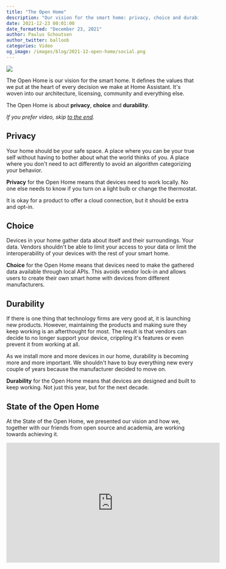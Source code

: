 ```yaml
---
title: "The Open Home"
description: "Our vision for the smart home: privacy, choice and durability."
date: 2021-12-23 00:01:00
date_formatted: "December 23, 2021"
author: Paulus Schoutsen
author_twitter: balloob
categories: Video
og_image: /images/blog/2021-12-open-home/social.png
---
```


<img src='/images/blog/2021-12-open-home/header.png' style='box-shadow:none;border:0'>

The Open Home is our vision for the smart home. It defines the values that we put at the heart of every decision we make at Home Assistant. It's woven into our architecture, licensing, community and everything else.

The Open Home is about **privacy**, **choice** and **durability**.

_If you prefer video, skip [to the end](#state-of-the-open-home)._

## Privacy

Your home should be your safe space. A place where you can be your true self without having to bother about what the world thinks of you. A place where you don't need to act differently to avoid an algorithm categorizing your behavior.

**Privacy** for the Open Home means that devices need to work locally. No one else needs to know if you turn on a light bulb or change the thermostat.

It is okay for a product to offer a cloud connection, but it should be extra and opt-in.

## Choice

Devices in your home gather data about itself and their surroundings. Your data. Vendors shouldn't be able to limit your access to your data or limit the interoperability of your devices with the rest of your smart home.

**Choice** for the Open Home means that devices need to make the gathered data available through local APIs. This avoids vendor lock-in and allows users to create their own smart home with devices from different manufacturers.

## Durability

If there is one thing that technology firms are very good at, it is launching new products. However, maintaining the products and making sure they keep working is an afterthought for most. The result is that vendors can decide to no longer support your device, crippling it's features or even prevent it from working at all.

As we install more and more devices in our home, durability is becoming more and more important. We shouldn't have to buy everything new every couple of years because the manufacturer decided to move on.

**Durability** for the Open Home means that devices are designed and built to keep working. Not just this year, but for the next decade.

## State of the Open Home

At the State of the Open Home, we presented our vision and how we, together with our friends from open source and academia, are working towards achieving it.

<div class='videoWrapper'>
<iframe width="560" height="315" src="https://www.youtube.com/embed/6ZMXE5PXPqU?start=512" frameborder="0" allowfullscreen></iframe>
</div>
